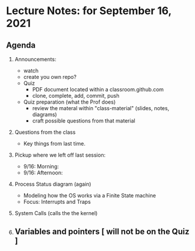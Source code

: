 # Lecture Notes: for September 16, 2021


## Agenda
  1. Announcements:
     - watch
     - create you own repo?
     - Quiz
       - PDF document located within a classroom.github.com
       - clone, complete, add, commit, push
     - Quiz preparation (what the Prof does)
       - review the materal within "class-material" (slides, notes, diagrams)
       - craft possible questions from that material
     
  1. Questions from the class
     - Key things from last time.

  1. Pickup where we left off last session:
     - 9/16: Morning:
     - 9/16: Afternoon:

  1. Process Status diagram (again)
     - Modeling how the OS works via a Finite State machine
     - Focus: Interrupts and Traps

  1. System Calls (calls the the kernel)
  1. Variables and pointers [ will not be on the Quiz ]
     - 

  


